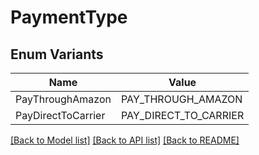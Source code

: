 # PaymentType

## Enum Variants

| Name | Value |
|---- | -----|
| PayThroughAmazon | PAY_THROUGH_AMAZON |
| PayDirectToCarrier | PAY_DIRECT_TO_CARRIER |


[[Back to Model list]](../README.md#documentation-for-models) [[Back to API list]](../README.md#documentation-for-api-endpoints) [[Back to README]](../README.md)


